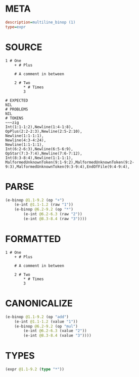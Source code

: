 # META
~~~ini
description=multiline_binop (1)
type=expr
~~~
# SOURCE
~~~roc
1 # One
	+ # Plus

	# A comment in between

	2 # Two
		* # Times
		3
~~~
~~~
# EXPECTED
NIL
# PROBLEMS
NIL
# TOKENS
~~~zig
Int(1:1-1:2),Newline(1:4-1:8),
OpPlus(2:2-2:3),Newline(2:5-2:10),
Newline(1:1-1:1),
Newline(4:3-4:24),
Newline(1:1-1:1),
Int(6:2-6:3),Newline(6:5-6:9),
OpStar(7:3-7:4),Newline(7:6-7:12),
Int(8:3-8:4),Newline(1:1-1:1),
MalformedUnknownToken(9:1-9:2),MalformedUnknownToken(9:2-9:3),MalformedUnknownToken(9:3-9:4),EndOfFile(9:4-9:4),
~~~
# PARSE
~~~clojure
(e-binop @1.1-9.2 (op "+")
	(e-int @1.1-1.2 (raw "1"))
	(e-binop @6.2-9.2 (op "*")
		(e-int @6.2-6.3 (raw "2"))
		(e-int @8.3-8.4 (raw "3"))))
~~~
# FORMATTED
~~~roc
1 # One
	+ # Plus

	# A comment in between

	2 # Two
		* # Times
		3
~~~
# CANONICALIZE
~~~clojure
(e-binop @1.1-9.2 (op "add")
	(e-int @1.1-1.2 (value "1"))
	(e-binop @6.2-9.2 (op "mul")
		(e-int @6.2-6.3 (value "2"))
		(e-int @8.3-8.4 (value "3"))))
~~~
# TYPES
~~~clojure
(expr @1.1-9.2 (type "*"))
~~~
